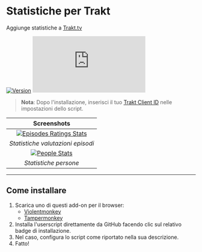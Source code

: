 # Statistiche per Trakt

Aggiunge statistiche a [Trakt.tv](https://trakt.tv/)

[![Version](https://img.shields.io/endpoint?url=https://runkit.io/ifelix18/userscript-version/branches/master/iFelix18/Trakt-Userscripts/master/userscripts/meta/stats-for-trakt.meta.js&style=flat-square)](#statistiche-per-trakt)
[![Size](https://img.shields.io/github/size/iFelix18/Trakt-Userscripts/userscripts/stats-for-trakt.user.js?style=flat-square)](#statistiche-per-trakt)

>**Nota**: Dopo l'installazione, inserisci il tuo [Trakt Client ID](https://trakt.tv/oauth/applications/new) nelle impostazioni dello script.

|                                                      Screenshots                                                       |
| :--------------------------------------------------------------------------------------------------------------------: |
| [![Episodes Ratings Stats](https://i.imgur.com/06S2SDt.png "Statistiche valutazioni episodi")](#statistiche-per-trakt) |
|                                           _Statistiche valutazioni episodi_                                            |
|            [![People Stats](https://i.imgur.com/DSXu3Ge.png "Statistiche persone")](#statistiche-per-trakt)            |
|                                                 _Statistiche persone_                                                  |

---

## Come installare

1. Scarica uno di questi add-on per il browser:
    * [Violentmonkey](https://violentmonkey.github.io/)
    * [Tampermonkey](https://www.tampermonkey.net/)
2. Installa l'userscript direttamente da GitHub facendo clic sul relativo badge di installazione.
3. Nel caso, configura lo script come riportato nella sua descrizione.
4. Fatto!
